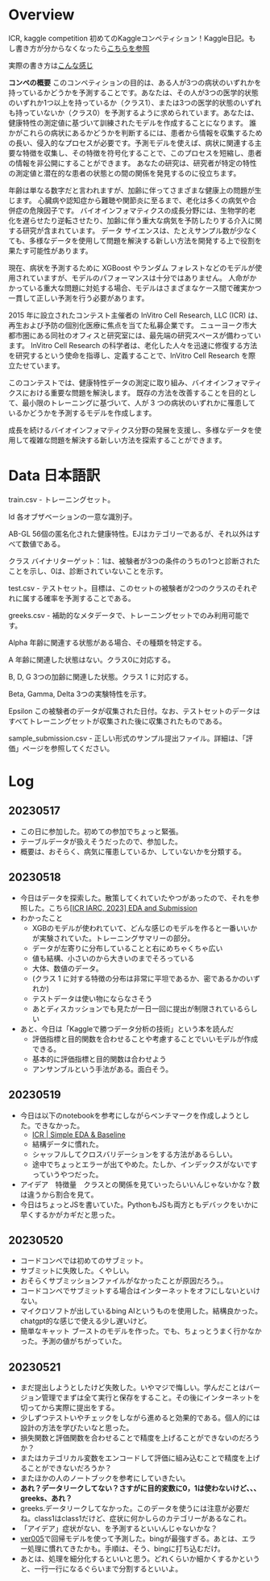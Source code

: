 # Overview
ICR, kaggle competition
初めてのKaggleコンペティション！Kaggle日記。もし書き方が分からなくなったら[こちらを参照](https://zenn.dev/fkubota/articles/3d8afb0e919b555ef068)

実際の書き方は[こんな感じ](https://github.com/Yuki-Tanaka-33937424/kaggle-Shopee-Price-Match-Guarantee)

**コンペの概要**
このコンペティションの目的は、ある人が3つの病状のいずれかを持っているかどうかを予測することです。あなたは、その人が3つの医学的状態のいずれか1つ以上を持っているか（クラス1）、または3つの医学的状態のいずれも持っていないか（クラス0）を予測するように求められています。あなたは、健康特性の測定値に基づいて訓練されたモデルを作成することになります。 誰かがこれらの病状にあるかどうかを判断するには、患者から情報を収集するための長い、侵入的なプロセスが必要です。予測モデルを使えば、病状に関連する主要な特徴を収集し、その特徴を符号化することで、このプロセスを短縮し、患者の情報を非公開にすることができます。 あなたの研究は、研究者が特定の特性の測定値と潜在的な患者の状態との間の関係を発見するのに役立ちます。

年齢は単なる数字だと言われますが、加齢に伴ってさまざまな健康上の問題が生じます。 心臓病や認知症から難聴や関節炎に至るまで、老化は多くの病気や合併症の危険因子です。 バイオインフォマティクスの成長分野には、生物学的老化を遅らせたり逆転させたり、加齢に伴う重大な病気を予防したりする介入に関する研究が含まれています。 データ サイエンスは、たとえサンプル数が少なくても、多様なデータを使用して問題を解決する新しい方法を開発する上で役割を果たす可能性があります。

現在、病状を予測するために XGBoost やランダム フォレストなどのモデルが使用されていますが、モデルのパフォーマンスは十分ではありません。 人命がかかっている重大な問題に対処する場合、モデルはさまざまなケース間で確実かつ一貫して正しい予測を行う必要があります。

2015 年に設立されたコンテスト主催者の InVitro Cell Research, LLC (ICR) は、再生および予防の個別化医療に焦点を当てた私募企業です。 ニューヨーク市大都市圏にある同社のオフィスと研究室には、最先端の研究スペースが備わっています。 InVitro Cell Research の科学者は、老化した人々を迅速に修復する方法を研究するという使命を指導し、定義することで、InVitro Cell Research を際立たせています。

このコンテストでは、健康特性データの測定に取り組み、バイオインフォマティクスにおける重要な問題を解決します。 既存の方法を改善することを目的として、最小限のトレーニングに基づいて、人が 3 つの病状のいずれかに罹患しているかどうかを予測するモデルを作成します。

成長を続けるバイオインフォマティクス分野の発展を支援し、多様なデータを使用して複雑な問題を解決する新しい方法を探索することができます。

# Data 日本語訳
train.csv - トレーニングセット。

Id 各オブザベーションの一意な識別子。

AB-GL 56個の匿名化された健康特性。EJはカテゴリーであるが、それ以外はすべて数値である。

クラス バイナリターゲット：1は、被験者が3つの条件のうちの1つと診断されたことを示し、0は、診断されていないことを示す。

test.csv - テストセット。目標は、このセットの被験者が2つのクラスのそれぞれに属する確率を予測することである。

greeks.csv - 補助的なメタデータで、トレーニングセットでのみ利用可能です。

Alpha 年齢に関連する状態がある場合、その種類を特定する。

A 年齢に関連した状態はない。クラス0に対応する。

B, D, G 3つの加齢に関連した状態。クラス 1 に対応する。

Beta, Gamma, Delta 3つの実験特性を示す。

Epsilon この被験者のデータが収集された日付。なお、テストセットのデータはすべてトレーニングセットが収集された後に収集されたものである。

sample_submission.csv - 正しい形式のサンプル提出ファイル。詳細は、「評価」ページを参照してください。

# Log
## 20230517
* この日に参加した。初めての参加でちょっと緊張。
* テーブルデータが扱えそうだったので、参加した。
* 概要は、おそらく、病気に罹患しているか、していないかを分類する。

## 20230518
* 今日はデータを探索した。散策してくれていたやつがあったので、それを参照した。こちら[[ICR IARC, 2023] EDA and Submission](https://www.kaggle.com/code/sergiosaharovskiy/icr-iarc-2023-eda-and-submission)
* わかったこと
  * XGBのモデルが使われていて、どんな感じのモデルを作ると一番いいかが実験されていた。トレーニングサマリーの部分。
  * データが左寄りに分布していることと右にめちゃくちゃ広い
  * 値も結構、小さいのから大きいのまでそろっている
  * 大体、数値のデータ。
  *  (クラス 1 に対する特徴の分布は非常に平坦であるか、密であるかのいずれか)
  *  テストデータは使い物にならなさそう
  *  あとディスカッションでも見たが一日一回に提出が制限されているらしい
* あと、今日は「Kaggleで勝つデータ分析の技術」という本を読んだ
  * 評価指標と目的関数を合わせることや考慮することでいいモデルが作成できる。
  * 基本的に評価指標と目的関数は合わせよう
  * アンサンブルという手法がある。面白そう。
## 20230519
* 今日は以下のnotebookを参考にしながらベンチマークを作成しようとした。できなかった。
  * [ICR | Simple EDA & Baseline](https://www.kaggle.com/code/datafan07/icr-simple-eda-baseline)
  * 結構データに慣れた。
  * シャッフルしてクロスバリデーションをする方法があるらしい。
  * 途中でちょっとエラーが出てやめた。たしか、インデックスがないですっていうやつだった。
* アイデア　特徴量　クラスとの関係を見ていったらいいんじゃないかな？数は違うから割合を見て。
* 今日はちょっとJSを書いていた。PythonもJSも両方ともデバックをいかに早くするかがカギだと思った。
## 20230520
* コードコンペでは初めてのサブミット。
* サブミットに失敗した。くやしい。
* おそらくサブミッションファイルがなかったことが原因だろう。。
* コードコンペでサブミットする場合はインターネットをオフにしないといけない。
* マイクロソフトが出しているbing AIというものを使用した。結構良かった。chatgpt的な感じで使える少し遅いけど。
* 簡単なキャット ブーストのモデルを作った。でも、ちょっとうまく行かなかった。予測の値がちがっていた。
## 20230521
* まだ提出しようとしたけど失敗した。いやマジで悔しい。学んだことはバージョン管理でまずは全て実行と保存をすること。その後にインターネットを切ってから実際に提出をする。
* 少しずつテストいやチェックをしながら進めると効果的である。個人的には設計の方法を学びたいなと思った。
* 損失関数と評価関数を合わせることで精度を上げることができないのだろうか？
* またはカテゴリカル変数をエンコードして評価に組み込むことで精度を上げることができないだろうか？
* またほかの人のノートブックを参考にしていきたい。
* **あれ？データリークしてない？さすがに目的変数に0，1は使わないけど、、、greeks、あれ？**
* greeks.データリークしてなかった。このデータを使うには注意が必要だね。class1はclass1だけど、症状に何かしらのカテゴリーがあるなこれ。
* 「アイデア」症状がない、を予測するといいんじゃないかな？
* [ver005](https://github.com/taipy0649/ICR/blob/main/ver005-icr-linerreg.ipynb)で回帰モデルを使って予測した。bingが最強すぎる。あとは、エラー処理に慣れてきたかも。手順は、そう、bingに打ち込むだけ。
* あとは、処理を細分化するといいと思う。どれくらいか細かくするかというと、一行一行になるぐらいまで分割するといいよ。
